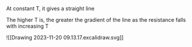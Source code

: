 
At constant T, it gives a straight line

The higher T is, the greater the gradient of the line as the resistance falls with increasing T

![[Drawing 2023-11-20 09.13.17.excalidraw.svg]]